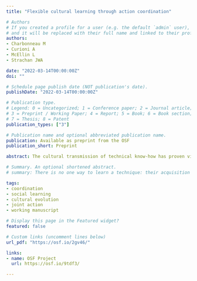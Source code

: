 ```yaml
---
title: "Flexible cultural learning through action coordination"

# Authors
# If you created a profile for a user (e.g. the default `admin` user), write the username (folder name) here 
# and it will be replaced with their full name and linked to their profile.
authors:
- Charbonneau M
- Curioni A
- McEllin L
- Strachan JWA

date: "2022-03-14T00:00:00Z"
doi: ""

# Schedule page publish date (NOT publication's date).
publishDate: "2022-03-14T00:00:00Z"

# Publication type.
# Legend: 0 = Uncategorized; 1 = Conference paper; 2 = Journal article;
# 3 = Preprint / Working Paper; 4 = Report; 5 = Book; 6 = Book section;
# 7 = Thesis; 8 = Patent
publication_types: ["3"]

# Publication name and optional abbreviated publication name.
publication: Available as preprint from the OSF
publication_short: Preprint

abstract: The cultural transmission of technical know-how has proven vital to the success of our species. The broad diversity of learning contexts, social configurations and the various kinds of coordinated interactions they involve speak to our capacity to flexibly adapt to and succeed in transmitting vital knowledge within varying learning contexts. While often recognized by ethnographers, the flexibility of cultural learning has so far received little attention in terms of cognitive mechanisms. We argue that a key feature of the flexibility of cultural learning is that both the model(s) and learner(s) recruit cognitive mechanisms of action coordination to modulate their behavior contingently on the behavior of their partner, generating a process of mutual adaptation supporting the successful transmission of technical skills in diverse and fluctuating learning environments. We propose that the study of cultural learning would benefit from the experimental methods, results, and insights of joint action research and, complementarily, that the field of joint action research could expand its scope by integrating a learning and cultural dimension. Bringing these two fields of research together promises to enrich our understanding of both cultural learning and its contextual flexibility, and (joint) action coordination.

# Summary. An optional shortened abstract.
# summary: There is no one way to learn a technique: their acquisition depends on the specifics of the learning context. Such demands speak to our capacity to successfully transmit vital know-how by flexibly adapting to local contingencies. Cognitive accounts of cultural learning have yet to explain this flexibility. Here, we argue that a key feature of cultural learning is that both the expert(s) and novice(s) recruit cognitive mechanisms of action coordination modulating their behavior contingently on the behavior of their partner, generating a process of mutual adaptation supporting the successful transmission of technical skills in diverse and fluctuating learning environments.

tags: 
- coordination
- social learning
- cultural evolution 
- joint action
- working manuscript

# Display this page in the Featured widget?
featured: false

# Custom links (uncomment lines below)
url_pdf: "https://osf.io/2gv46/"

links:
- name: OSF Project
  url: https://osf.io/9tdf3/

---
```



